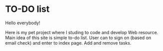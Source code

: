 # TO-DO list

Hello everybody!

Here is my pet project where I studing to code and develop Web resource. 
Main idea of this site is simple to-do list. User can to sign on (based on email check) and enter to index page.
Add and remove tasks.
